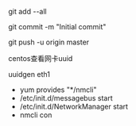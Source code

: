 
git add --all


git commit -m "Initial commit"


git push -u origin master


centos查看网卡uuid

uuidgen eth1

- yum provides "*/nmcli"
- /etc/init.d/messagebus start
- /etc/init.d/NetworkManager start
- nmcli con



